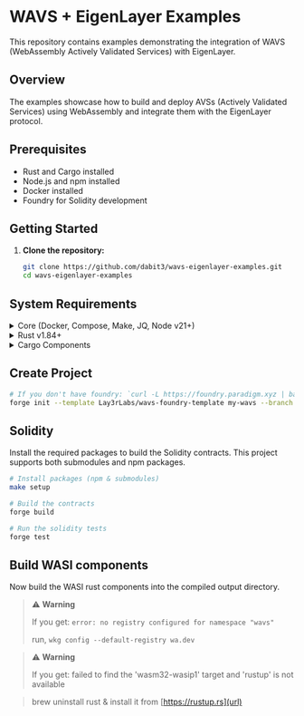 # WAVS + EigenLayer Examples

This repository contains examples demonstrating the integration of WAVS (WebAssembly Actively Validated Services) with EigenLayer.

## Overview

The examples showcase how to build and deploy AVSs (Actively Validated Services) using WebAssembly and integrate them with the EigenLayer protocol.

## Prerequisites

- Rust and Cargo installed
- Node.js and npm installed
- Docker installed
- Foundry for Solidity development

## Getting Started

1. **Clone the repository:**

   ```bash
   git clone https://github.com/dabit3/wavs-eigenlayer-examples.git
   cd wavs-eigenlayer-examples


## System Requirements

<details>
  <summary>Core (Docker, Compose, Make, JQ, Node v21+)</summary>
  
  Details about Core requirements here.
</details>

<details>
  <summary>Rust v1.84+</summary>
  
  Details about Rust version here.
</details>

<details>
  <summary>Cargo Components</summary>
  
  Details about Cargo Components here.
</details>

## Create Project

   ```bash
   # If you don't have foundry: `curl -L https://foundry.paradigm.xyz | bash && $HOME/.foundry/bin/foundryup`
   forge init --template Lay3rLabs/wavs-foundry-template my-wavs --branch 0.3
   ```

## Solidity

Install the required packages to build the Solidity contracts. This project supports both submodules and npm packages.
   ```bash
   # Install packages (npm & submodules)
   make setup
   
   # Build the contracts
   forge build
   
   # Run the solidity tests
   forge test
   ```
## Build WASI components
Now build the WASI rust components into the compiled output directory.

> ⚠ **Warning**
>
> If you get: `error: no registry configured for namespace "wavs"`
>
> run, `wkg config --default-registry wa.dev`

> ⚠ **Warning**
>
> If you get: failed to find the 'wasm32-wasip1' target and 'rustup' is not available

>
> brew uninstall rust & install it from [https://rustup.rs](url)

